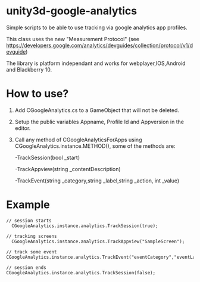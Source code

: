 unity3d-google-analytics
========================

Simple scripts to be able to use tracking via google analytics app profiles.

This class uses the new "Measurement Protocol" (see https://developers.google.com/analytics/devguides/collection/protocol/v1/devguide)

The library is platform independant and works for webplayer,IOS,Android and Blackberry 10.


How to use?
============

1. Add CGoogleAnalytics.cs to a GameObject that will not be deleted.
2. Setup the public variables Appname, Profile Id and Appversion in the editor.
3. Call any method of CGoogleAnalyticsForApps using CGoogleAnalytics.instance.METHOD(), some of the methods are:

    -TrackSession(bool _start)
    
    -TrackAppview(string _contentDescription)
    
    -TrackEvent(string _category,string _label,string _action, int _value)


Example
=======

    // session starts
	  CGoogleAnalytics.instance.analytics.TrackSession(true);
	  
    // tracking screens
	  CGoogleAnalytics.instance.analytics.TrackAppview("SampleScreen");
	  
    // track some event
    CGoogleAnalytics.instance.analytics.TrackEvent("eventCategory","eventLabel","eventAction",1234);
    
    // session ends
    CGoogleAnalytics.instance.analytics.TrackSession(false);


